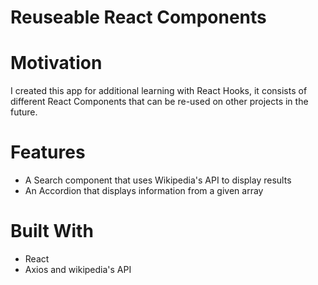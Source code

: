 # Reuseable React Components

# Motivation
I created this app for additional learning with React Hooks, it consists of different React Components that can be re-used on other projects in the future. 

# Features
- A Search component that uses Wikipedia's API to display results
- An Accordion that displays information from a given array


# Built With
- React
- Axios and wikipedia's API

